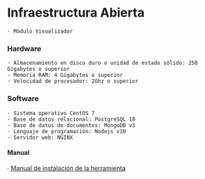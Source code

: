 # **Infraestructura Abierta**
```
· Módulo Visualizador
```

### Hardware
```
· Almacenamiento en disco duro o unidad de estado sólido: 250 Gigabytes o superior
· Memoria RAM: 4 Gigabytes o superior
· Velocidad de procesador: 2Ghz o superior
```
### Software
```
· Sistema operativo CentOS 7
· Base de datos relacional: PostgreSQL 10
· Base de datos de documentos: MongoDB v3
· Lenguaje de programación: Nodejs v10
· Servidor web: NGINX
```

#### Manual

· <a href="https://docs.google.com/document/d/1DqZckZPnPA2xWkn9iBFezUlrkjqnzYAKJ_9DZm8fGs0/edit?usp=share_link">Manual de instalación de la herramienta</a>
